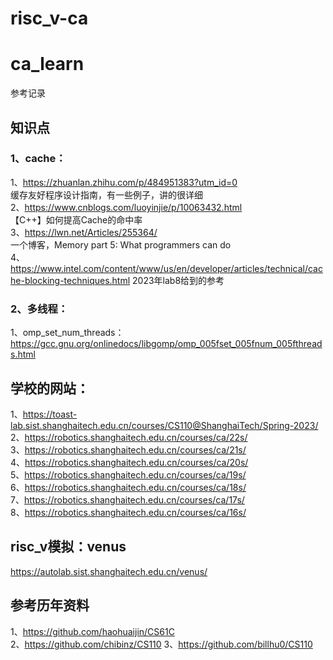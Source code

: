 # risc_v-ca  
# ca_learn
参考记录
## 知识点
### 1、cache：
1、https://zhuanlan.zhihu.com/p/484951383?utm_id=0<br>
缓存友好程序设计指南，有一些例子，讲的很详细<br>
2、https://www.cnblogs.com/luoyinjie/p/10063432.html  <br>
【C++】如何提高Cache的命中率  <br>
3、https://lwn.net/Articles/255364/  <br>
一个博客，Memory part 5: What programmers can do  
4、https://www.intel.com/content/www/us/en/developer/articles/technical/cache-blocking-techniques.html
2023年lab8给到的参考
### 2、多线程：
1、omp_set_num_threads：https://gcc.gnu.org/onlinedocs/libgomp/omp_005fset_005fnum_005fthreads.html  

## 学校的网站：
1、https://toast-lab.sist.shanghaitech.edu.cn/courses/CS110@ShanghaiTech/Spring-2023/<br>
2、https://robotics.shanghaitech.edu.cn/courses/ca/22s/<br>
3、https://robotics.shanghaitech.edu.cn/courses/ca/21s/<br>
4、https://robotics.shanghaitech.edu.cn/courses/ca/20s/<br>
5、https://robotics.shanghaitech.edu.cn/courses/ca/19s/<br>
6、https://robotics.shanghaitech.edu.cn/courses/ca/18s/<br>
7、https://robotics.shanghaitech.edu.cn/courses/ca/17s/<br>
8、https://robotics.shanghaitech.edu.cn/courses/ca/16s/<br>
## risc_v模拟：venus
https://autolab.sist.shanghaitech.edu.cn/venus/
## 参考历年资料
1、https://github.com/haohuaijin/CS61C  
2、https://github.com/chibinz/CS110
3、https://github.com/billhu0/CS110
